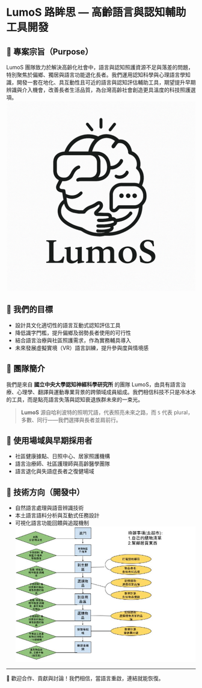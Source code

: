 # LumoS 路眸思 — 高齡語言與認知輔助工具開發

## 🧠 專案宗旨（Purpose）
LumoS 團隊致力於解決高齡化社會中，語言與認知照護資源不足與落差的問題，特別聚焦於偏鄉、獨居與語言功能退化長者。我們運用認知科學與心理語言學知識，開發一套在地化、具互動性且可近的語言與認知評估輔助工具，期望提升早期辨識與介入機會，改善長者生活品質，為台灣高齡社會創造更具溫度的科技照護選項。
![LumoS 路眸思](images/LumoS_Logo.png)

## 🎯 我們的目標
- 設計具文化適切性的語言互動式認知評估工具  
- 降低識字門檻，提升偏鄉及弱勢長者使用的可行性  
- 結合語言治療與社區照護需求，作為實務輔具導入  
- 未來發展虛擬實境（VR）語言訓練，提升參與度與情境感  

## 👥 團隊簡介
我們是來自 **國立中央大學認知神經科學研究所** 的團隊 LumoS，由具有語言治療、心理學、翻譯與運動專業背景的跨領域成員組成。我們相信科技不只是冷冰冰的工具，而是點亮語言失落與認知衰退族群未來的一束光。

> **LumoS** 源自哈利波特的照明咒語，代表照亮未來之路，而 `S` 代表 plural，多數、同行——我們選擇與長者並肩前行。

## 📌 使用場域與早期採用者
- 社區健康據點、日照中心、居家照護機構  
- 語言治療師、社區護理師與高齡醫學團隊  
- 語言退化與失語症長者之復健場域  

## 🔧 技術方向（開發中）
- 自然語言處理與語音辨識技術  
- 本土語言語料分析與互動式任務設計  
- 可視化語言功能回饋與追蹤機制  
![語言訓練範例情境](images/2025_Yunus_notes.jpg)

---

🔗 歡迎合作、貢獻與討論！我們相信，當語言重啟，連結就能恢復。
